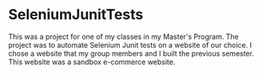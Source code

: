 # SeleniumJunitTests
This was a project for one of my classes in my Master's Program.  The project was to automate Selenium Junit tests on a website of our choice.  I chose a website that my group members and I built the previous semester.  This website was a sandbox e-commerce website.
